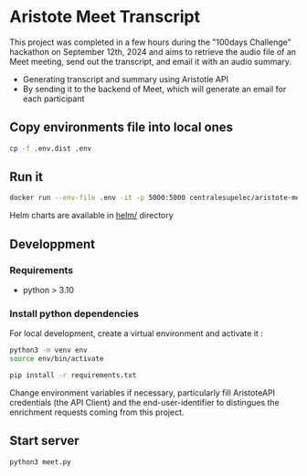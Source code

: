 # Aristote Meet Transcript

This project was completed in a few hours during the "100days Challenge" hackathon on September 12th, 2024 and aims to retrieve the audio file of an Meet meeting, send out the transcript, and email it with an audio summary.

- Generating transcript and summary using Aristotle API
- By sending it to the backend of Meet, which will generate an email for each participant

## Copy environments file into local ones

```sh
cp -f .env.dist .env
```

## Run it

```sh
docker run --env-file .env -it -p 5000:5000 centralesupelec/aristote-meet-transcript:latest
```

Helm charts are available in [helm/](helm) directory

## Developpment

### Requirements

- python > 3.10

### Install python dependencies

For local development, create a virtual environment and activate it :

```sh
python3 -m venv env
source env/bin/activate
```

```sh
pip install -r requirements.txt
```

Change environment variables if necessary, particularly fill AristoteAPI credentials (the API Client) and the end-user-identifier to distingues the enrichment requests coming from this project.

## Start server

```sh
python3 meet.py
```
